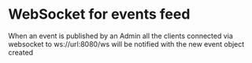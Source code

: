 # WebSocket for events feed

When an event is published by an Admin all the clients connected via websocket to ws://url:8080/ws will be notified with the new event object created


